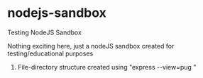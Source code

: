 # nodejs-sandbox
Testing NodeJS Sandbox

Nothing exciting here, just a nodeJS sandbox created for testing/educational purposes
1.  File-directory structure created using "express --view=pug <myappName>"
